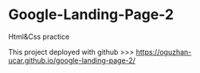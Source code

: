 # Google-Landing-Page-2

Html&Css practice

This project deployed with github >>> https://oguzhan-ucar.github.io/google-landing-page-2/
